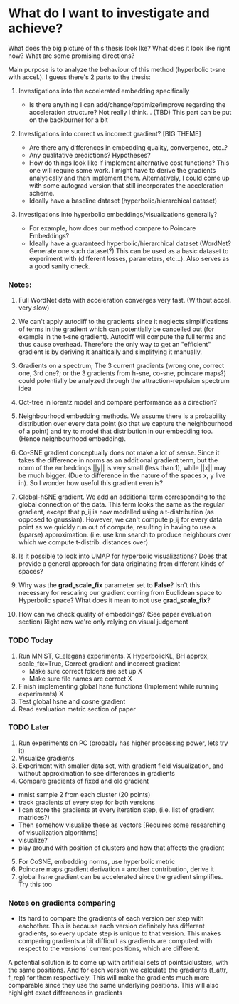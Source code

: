 # What do I want to investigate and achieve?
What does the big picture of this thesis look lke? What does it look like right now? What are some promising directions? 

Main purpose is to analyze the behaviour of this method (hyperbolic t-sne with accel.). I guess there's 2 parts to the thesis:
1. Investigations into the accelerated embedding specifically
    - Is there anything I can add/change/optimize/improve regarding the acceleration structure?
    Not really I think... (TBD)
    This part can be put on the backburner for a bit
      

2. Investigations into correct vs incorrect gradient? [BIG THEME]
    - Are there any differences in embedding quality, convergence, etc..?
    - Any qualitative predictions? Hypotheses? 
    - How do things look like if implement alternative cost functions?
      This one will require some work. I might have to derive the gradients analytically and then implement them.
      Alternatively, I could come up with some autograd version that still incorporates the acceleration scheme.
    - Ideally have a baseline dataset (hyperbolic/hierarchical dataset)


3. Investigations into hyperbolic embeddings/visualizations generally?
    - For example, how does our method compare to Poincare Embeddings?
    - Ideally have a guaranteed hyperbolic/hierarchical dataset (WordNet? Generate one such dataset?)
      This can be used as a basic dataset to experiment with (different losses, parameters, etc...).
      Also serves as a good sanity check.

### Notes:
1. Full WordNet data with acceleration converges very fast. (Without accel. very slow)

2. We can't apply autodiff to the gradients since it neglects simplifications of terms in the gradient
   which can potentially be cancelled out (for example in the t-sne gradient). Autodiff will compute the full terms and thus cause overhead. Therefore the only way to get an "efficient" gradient is by deriving it analtically and simplifying it manually.

3. Gradients on a spectrum; The 3 current gradients (wrong one, correct one, 3rd one?; or the 3 gradients from h-sne, co-sne, poincare maps?) could potentially be analyzed through the attraction-repulsion spectrum idea

4. Oct-tree in lorentz model and compare performance as a direction?

5. Neighbourhood embedding methods. We assume there is a probability distribution over every data point (so that we capture the neighbourhood of a point) and try to model that distribution in our embedding too. (Hence neighbourhood embedding). 

6. Co-SNE gradient conceptually does not make a lot of sense. Since it takes the difference in norms as an additional gradient term, but the norm of the embeddings 
||y|| is very small (less than 1), while ||x|| may be much bigger. (Due to difference in the nature of the spaces x, y live in). So I wonder how useful this gradient even is?

7. Global-hSNE gradient. We add an additional term corresponding to the global connection of the data. This term looks the same as the regular gradient, except that p_ij is now modelled using a t-distribution (as opposed to gaussian). However, we can't compute p_ij for every data point as we quickly run out of compute, resulting in having to use a (sparse) approximation. (i.e. use knn search to produce neighbours over which we compute t-distrib. distances over)

8. Is it possible to look into UMAP for hyperbolic visualizations? Does that provide a general approach for data originating from different kinds of spaces?

9. Why was the **grad_scale_fix** parameter set to **False**? Isn't this necessary for rescaling our gradient coming from Euclidean space to Hyperbolic space? What does it mean to not use **grad_scale_fix**?

10. How can we check quality of embeddings? (See paper evaluation section)
Right now we're only relying on visual judgement

### TODO Today ###
1. Run MNIST, C_elegans experiments.    X
   HyperbolicKL, BH approx, scale_fix=True, Correct gradient and incorrect gradient
   - Make sure correct folders are set up       X
   - Make sure file names are correct           X
2. Finish implementing global hsne functions (Implement while running experiments)  X
3. Test global hsne and cosne gradient
4. Read evaluation metric section of paper

### TODO Later ###
1. Run experiments on PC (probably has higher processing power, lets try it)
2. Visualize gradients
3. Experiment with smaller data set, with gradient field visualization, and without approximation to see differences in gradients
4. Compare gradients of fixed and old gradient
  - mnist sample 2 from each cluster (20 points)
  - track gradients of every step for both versions
  - I can store the gradients at every iteration step, (i.e. list of gradient matrices?)
  - Then somehow visualize these as vectors [Requires some researching of visualization algorithms]
  - visualize?
  - play around with position of clusters and how that affects the gradient
5. For CoSNE, embedding norms, use hyperbolic metric
6. Poincare maps gradient derivation = another contribution, derive it
7. global hsne gradient can be accelerated since the gradient simplifies. Try this too

### Notes on gradients comparing ###
- Its hard to compare the gradients of each version per step with eachother. This is because each version definitely has different gradients, so every update step is unique to that version. This makes comparing gradients a bit difficult as gradients are computed with respect to the versions' current positions, which are different.

A potential solution is to come up with artificial sets of points/clusters, with the same positions. And for each version we calculate the gradients (f_attr, f_rep) for them respectively. This will make the gradients much more comparable since they use the same underlying positions. This will also highlight exact differences in gradients
